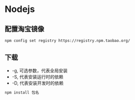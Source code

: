 # Nodejs

## 配置淘宝镜像

``` bash
npm config set registry https://registry.npm.taobao.org/
```

## 下载

- -g, 可选参数，代表全局安装
- -S, 代表安装运行时的依赖
- -D, 代表安装开发时的依赖

``` bash
npm install 包名
```